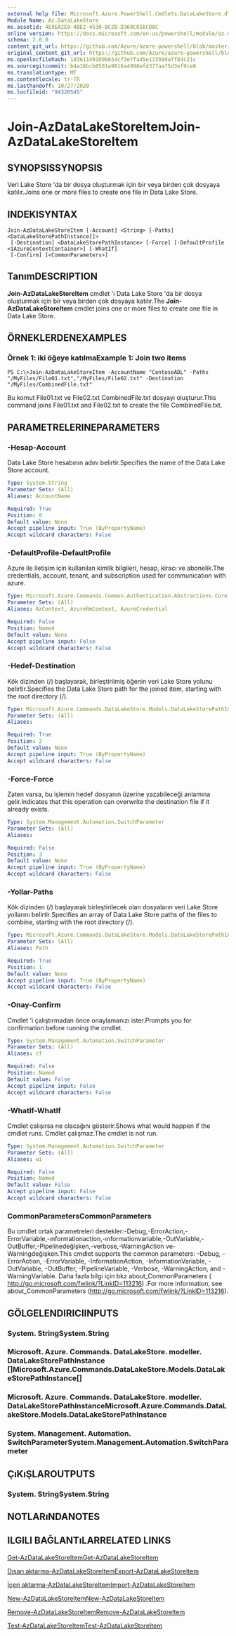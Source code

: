 ```yaml
---
external help file: Microsoft.Azure.PowerShell.Cmdlets.DataLakeStore.dll-Help.xml
Module Name: Az.DataLakeStore
ms.assetid: 4E9EA2E9-4BE2-4530-BC2B-D369C016CD8C
online version: https://docs.microsoft.com/en-us/powershell/module/az.datalakestore/join-azdatalakestoreitem
schema: 2.0.0
content_git_url: https://github.com/Azure/azure-powershell/blob/master/src/DataLakeStore/DataLakeStore/help/Join-AzDataLakeStoreItem.md
original_content_git_url: https://github.com/Azure/azure-powershell/blob/master/src/DataLakeStore/DataLakeStore/help/Join-AzDataLakeStoreItem.md
ms.openlocfilehash: 1d361149109b654cf3e7fa45e133b9daff84c21c
ms.sourcegitcommit: b4a38bcb0501a9016a4998efd377aa75d3ef9ce8
ms.translationtype: MT
ms.contentlocale: tr-TR
ms.lasthandoff: 10/27/2020
ms.locfileid: "94320545"
---
```

# <span data-ttu-id="5c597-101">Join-AzDataLakeStoreItem</span><span class="sxs-lookup"><span data-stu-id="5c597-101">Join-AzDataLakeStoreItem</span></span>

## <span data-ttu-id="5c597-102">SYNOPSIS</span><span class="sxs-lookup"><span data-stu-id="5c597-102">SYNOPSIS</span></span>
<span data-ttu-id="5c597-103">Veri Lake Store 'da bir dosya oluşturmak için bir veya birden çok dosyaya katılır.</span><span class="sxs-lookup"><span data-stu-id="5c597-103">Joins one or more files to create one file in Data Lake Store.</span></span>

## <span data-ttu-id="5c597-104">INDEKI</span><span class="sxs-lookup"><span data-stu-id="5c597-104">SYNTAX</span></span>

```
Join-AzDataLakeStoreItem [-Account] <String> [-Paths] <DataLakeStorePathInstance[]>
 [-Destination] <DataLakeStorePathInstance> [-Force] [-DefaultProfile <IAzureContextContainer>] [-WhatIf]
 [-Confirm] [<CommonParameters>]
```

## <span data-ttu-id="5c597-105">Tanım</span><span class="sxs-lookup"><span data-stu-id="5c597-105">DESCRIPTION</span></span>
<span data-ttu-id="5c597-106">**Join-AzDataLakeStoreItem** cmdlet 'ı Data Lake Store 'da bir dosya oluşturmak için bir veya birden çok dosyaya katılır.</span><span class="sxs-lookup"><span data-stu-id="5c597-106">The **Join-AzDataLakeStoreItem** cmdlet joins one or more files to create one file in Data Lake Store.</span></span>

## <span data-ttu-id="5c597-107">ÖRNEKLERDEN</span><span class="sxs-lookup"><span data-stu-id="5c597-107">EXAMPLES</span></span>

### <span data-ttu-id="5c597-108">Örnek 1: iki öğeye katılma</span><span class="sxs-lookup"><span data-stu-id="5c597-108">Example 1: Join two items</span></span>
```
PS C:\>Join-AzDataLakeStoreItem -AccountName "ContosoADL" -Paths "/MyFiles/File01.txt","/MyFiles/File02.txt" -Destination "/MyFiles/CombinedFile.txt"
```

<span data-ttu-id="5c597-109">Bu komut File01.txt ve File02.txt CombinedFile.txt dosyayı oluşturur.</span><span class="sxs-lookup"><span data-stu-id="5c597-109">This command joins File01.txt and File02.txt to create the file CombinedFile.txt.</span></span>

## <span data-ttu-id="5c597-110">PARAMETRELERINE</span><span class="sxs-lookup"><span data-stu-id="5c597-110">PARAMETERS</span></span>

### <span data-ttu-id="5c597-111">-Hesap</span><span class="sxs-lookup"><span data-stu-id="5c597-111">-Account</span></span>
<span data-ttu-id="5c597-112">Data Lake Store hesabının adını belirtir.</span><span class="sxs-lookup"><span data-stu-id="5c597-112">Specifies the name of the Data Lake Store account.</span></span>

```yaml
Type: System.String
Parameter Sets: (All)
Aliases: AccountName

Required: True
Position: 0
Default value: None
Accept pipeline input: True (ByPropertyName)
Accept wildcard characters: False
```

### <span data-ttu-id="5c597-113">-DefaultProfile</span><span class="sxs-lookup"><span data-stu-id="5c597-113">-DefaultProfile</span></span>
<span data-ttu-id="5c597-114">Azure ile iletişim için kullanılan kimlik bilgileri, hesap, kiracı ve abonelik.</span><span class="sxs-lookup"><span data-stu-id="5c597-114">The credentials, account, tenant, and subscription used for communication with azure.</span></span>

```yaml
Type: Microsoft.Azure.Commands.Common.Authentication.Abstractions.Core.IAzureContextContainer
Parameter Sets: (All)
Aliases: AzContext, AzureRmContext, AzureCredential

Required: False
Position: Named
Default value: None
Accept pipeline input: False
Accept wildcard characters: False
```

### <span data-ttu-id="5c597-115">-Hedef</span><span class="sxs-lookup"><span data-stu-id="5c597-115">-Destination</span></span>
<span data-ttu-id="5c597-116">Kök dizinden (/) başlayarak, birleştirilmiş öğenin veri Lake Store yolunu belirtir.</span><span class="sxs-lookup"><span data-stu-id="5c597-116">Specifies the Data Lake Store path for the joined item, starting with the root directory (/).</span></span>

```yaml
Type: Microsoft.Azure.Commands.DataLakeStore.Models.DataLakeStorePathInstance
Parameter Sets: (All)
Aliases:

Required: True
Position: 2
Default value: None
Accept pipeline input: True (ByPropertyName)
Accept wildcard characters: False
```

### <span data-ttu-id="5c597-117">-Force</span><span class="sxs-lookup"><span data-stu-id="5c597-117">-Force</span></span>
<span data-ttu-id="5c597-118">Zaten varsa, bu işlemin hedef dosyanın üzerine yazabileceği anlamına gelir.</span><span class="sxs-lookup"><span data-stu-id="5c597-118">Indicates that this operation can overwrite the destination file if it already exists.</span></span>

```yaml
Type: System.Management.Automation.SwitchParameter
Parameter Sets: (All)
Aliases:

Required: False
Position: 3
Default value: None
Accept pipeline input: True (ByPropertyName)
Accept wildcard characters: False
```

### <span data-ttu-id="5c597-119">-Yollar</span><span class="sxs-lookup"><span data-stu-id="5c597-119">-Paths</span></span>
<span data-ttu-id="5c597-120">Kök dizinden (/) başlayarak birleştirilecek olan dosyaların veri Lake Store yollarını belirtir.</span><span class="sxs-lookup"><span data-stu-id="5c597-120">Specifies an array of Data Lake Store paths of the files to combine, starting with the root directory (/).</span></span>

```yaml
Type: Microsoft.Azure.Commands.DataLakeStore.Models.DataLakeStorePathInstance[]
Parameter Sets: (All)
Aliases: Path

Required: True
Position: 1
Default value: None
Accept pipeline input: True (ByPropertyName)
Accept wildcard characters: False
```

### <span data-ttu-id="5c597-121">-Onay</span><span class="sxs-lookup"><span data-stu-id="5c597-121">-Confirm</span></span>
<span data-ttu-id="5c597-122">Cmdlet 'i çalıştırmadan önce onaylamanızı ister.</span><span class="sxs-lookup"><span data-stu-id="5c597-122">Prompts you for confirmation before running the cmdlet.</span></span>

```yaml
Type: System.Management.Automation.SwitchParameter
Parameter Sets: (All)
Aliases: cf

Required: False
Position: Named
Default value: False
Accept pipeline input: False
Accept wildcard characters: False
```

### <span data-ttu-id="5c597-123">-WhatIf</span><span class="sxs-lookup"><span data-stu-id="5c597-123">-WhatIf</span></span>
<span data-ttu-id="5c597-124">Cmdlet çalışırsa ne olacağını gösterir.</span><span class="sxs-lookup"><span data-stu-id="5c597-124">Shows what would happen if the cmdlet runs.</span></span>
<span data-ttu-id="5c597-125">Cmdlet çalışmaz.</span><span class="sxs-lookup"><span data-stu-id="5c597-125">The cmdlet is not run.</span></span>

```yaml
Type: System.Management.Automation.SwitchParameter
Parameter Sets: (All)
Aliases: wi

Required: False
Position: Named
Default value: False
Accept pipeline input: False
Accept wildcard characters: False
```

### <span data-ttu-id="5c597-126">CommonParameters</span><span class="sxs-lookup"><span data-stu-id="5c597-126">CommonParameters</span></span>
<span data-ttu-id="5c597-127">Bu cmdlet ortak parametreleri destekler:-Debug,-ErrorAction,-ErrorVariable,-ınformationaction,-ınformationvariable,-OutVariable,-OutBuffer,-Pipelinedeğişken,-verbose,-WarningAction ve-Warningdeğişken.</span><span class="sxs-lookup"><span data-stu-id="5c597-127">This cmdlet supports the common parameters: -Debug, -ErrorAction, -ErrorVariable, -InformationAction, -InformationVariable, -OutVariable, -OutBuffer, -PipelineVariable, -Verbose, -WarningAction, and -WarningVariable.</span></span> <span data-ttu-id="5c597-128">Daha fazla bilgi için bkz about_CommonParameters ( http://go.microsoft.com/fwlink/?LinkID=113216) .</span><span class="sxs-lookup"><span data-stu-id="5c597-128">For more information, see about_CommonParameters (http://go.microsoft.com/fwlink/?LinkID=113216).</span></span>

## <span data-ttu-id="5c597-129">GÖLGELENDIRICI</span><span class="sxs-lookup"><span data-stu-id="5c597-129">INPUTS</span></span>

### <span data-ttu-id="5c597-130">System. String</span><span class="sxs-lookup"><span data-stu-id="5c597-130">System.String</span></span>

### <span data-ttu-id="5c597-131">Microsoft. Azure. Commands. DataLakeStore. modeller. DataLakeStorePathInstance []</span><span class="sxs-lookup"><span data-stu-id="5c597-131">Microsoft.Azure.Commands.DataLakeStore.Models.DataLakeStorePathInstance[]</span></span>

### <span data-ttu-id="5c597-132">Microsoft. Azure. Commands. DataLakeStore. modeller. DataLakeStorePathInstance</span><span class="sxs-lookup"><span data-stu-id="5c597-132">Microsoft.Azure.Commands.DataLakeStore.Models.DataLakeStorePathInstance</span></span>

### <span data-ttu-id="5c597-133">System. Management. Automation. SwitchParameter</span><span class="sxs-lookup"><span data-stu-id="5c597-133">System.Management.Automation.SwitchParameter</span></span>

## <span data-ttu-id="5c597-134">ÇıKıŞLAR</span><span class="sxs-lookup"><span data-stu-id="5c597-134">OUTPUTS</span></span>

### <span data-ttu-id="5c597-135">System. String</span><span class="sxs-lookup"><span data-stu-id="5c597-135">System.String</span></span>

## <span data-ttu-id="5c597-136">NOTLARıNDA</span><span class="sxs-lookup"><span data-stu-id="5c597-136">NOTES</span></span>

## <span data-ttu-id="5c597-137">ILGILI BAĞLANTıLAR</span><span class="sxs-lookup"><span data-stu-id="5c597-137">RELATED LINKS</span></span>

[<span data-ttu-id="5c597-138">Get-AzDataLakeStoreItem</span><span class="sxs-lookup"><span data-stu-id="5c597-138">Get-AzDataLakeStoreItem</span></span>](./Get-AzDataLakeStoreItem.md)

[<span data-ttu-id="5c597-139">Dışarı aktarma-AzDataLakeStoreItem</span><span class="sxs-lookup"><span data-stu-id="5c597-139">Export-AzDataLakeStoreItem</span></span>](./Export-AzDataLakeStoreItem.md)

[<span data-ttu-id="5c597-140">İçeri aktarma-AzDataLakeStoreItem</span><span class="sxs-lookup"><span data-stu-id="5c597-140">Import-AzDataLakeStoreItem</span></span>](./Import-AzDataLakeStoreItem.md)

[<span data-ttu-id="5c597-141">New-AzDataLakeStoreItem</span><span class="sxs-lookup"><span data-stu-id="5c597-141">New-AzDataLakeStoreItem</span></span>](./New-AzDataLakeStoreItem.md)

[<span data-ttu-id="5c597-142">Remove-AzDataLakeStoreItem</span><span class="sxs-lookup"><span data-stu-id="5c597-142">Remove-AzDataLakeStoreItem</span></span>](./Remove-AzDataLakeStoreItem.md)

[<span data-ttu-id="5c597-143">Test-AzDataLakeStoreItem</span><span class="sxs-lookup"><span data-stu-id="5c597-143">Test-AzDataLakeStoreItem</span></span>](./Test-AzDataLakeStoreItem.md)


